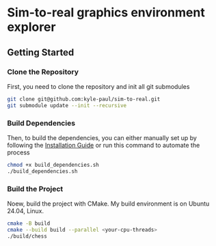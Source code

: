 # Sim-to-real graphics environment explorer

## Getting Started
### Clone the Repository
First, you need to clone the repository and init all git submodules
```bash
git clone git@github.com:kyle-paul/sim-to-real.git
git submodule update --init --recursive
```

### Build Dependencies
Then, to build the dependencies, you can either manually set up by following the [Installation Guide](Installation.md) or run this command to automate the process
```bash
chmod +x build_dependencies.sh
./build_dependencies.sh
```

### Build the Project
Noew, build the project with CMake. My build environment is on Ubuntu 24.04, Linux.
```bash
cmake -B build
cmake --build build --parallel <your-cpu-threads>
./build/chess
```